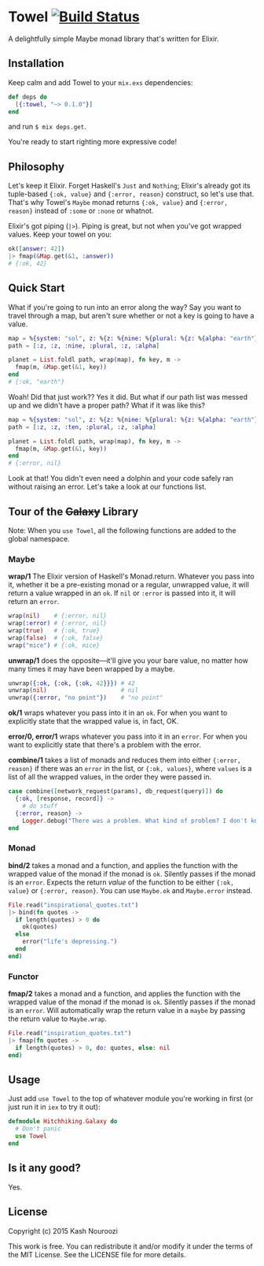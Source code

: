 # Towel [![Build Status](https://travis-ci.org/knrz/towel.svg)](https://travis-ci.org/knrz/towel)

A delightfully simple Maybe monad library that's written for Elixir.

## Installation

Keep calm and add Towel to your `mix.exs` dependencies:

```elixir
def deps do
  [{:towel, "~> 0.1.0"}]
end
```

and run `$ mix deps.get`.

You're ready to start righting more expressive code!

## Philosophy

Let's keep it Elixir. Forget Haskell's `Just` and `Nothing`; Elixir's already got its tuple-based `{:ok, value}` and `{:error, reason}` construct, so let's use that. That's why Towel's `Maybe` monad returns `{:ok, value}` and `{:error, reason}` instead of `:some` or `:none` or whatnot.

Elixir's got piping (`|>`). Piping is great, but not when you've got wrapped values. Keep your towel on you:

```elixir
ok([answer: 42])
|> fmap(&Map.get(&1, :answer))
# {:ok, 42}
```

## Quick Start

What if you're going to run into an error along the way? Say you want to travel through a map, but aren't sure whether or not a key is going to have a value.

```elixir
map = %{system: "sol", z: %{z: %{nine: %{plural: %{z: %{alpha: "earth"}}}}}}
path = [:z, :z, :nine, :plural, :z, :alpha]

planet = List.foldl path, wrap(map), fn key, m ->
  fmap(m, &Map.get(&1, key))
end
# {:ok, "earth"}
```

 Woah! Did that just work?? Yes it did. But what if our path list was messed up and we didn't have a proper path? What if it was like this?

```elixir
map = %{system: "sol", z: %{z: %{nine: %{plural: %{z: %{alpha: "earth"}}}}}}
path = [:z, :z, :ten, :plural, :z, :alpha]

planet = List.foldl path, wrap(map), fn key, m ->
  fmap(m, &Map.get(&1, key))
end
# {:error, nil}
```

Look at that! You didn't even need a dolphin and your code safely ran without raising an error. Let's take a look at our functions list.

## Tour of the ~~Galaxy~~ Library

Note: When you `use Towel`, all the following functions are added to the global namespace.

### Maybe

**wrap/1** The Elixir version of Haskell's Monad.return. Whatever you pass into it, whether it be a pre-existing monad or a regular, unwrapped value, it will return a value wrapped in an `ok`. If `nil` or `:error` is passed into it, it will return an `error`.

```elixir
wrap(nil)    # {:error, nil}
wrap(:error) # {:error, nil}
wrap(true)   # {:ok, true}
wrap(false)  # {:ok, false}
wrap("mice") # {:ok, mice}
```

**unwrap/1** does the opposite—it'll give you your bare value, no matter how many times it may have been wrapped by a maybe.

```elixir
unwrap({:ok, {:ok, {:ok, 42}}}) # 42
unwrap(nil)                     # nil
unwrap({:error, "no point"})    # "no point"
```

**ok/1** wraps whatever you pass into it in an `ok`. For when you want to explicitly state that the wrapped value is, in fact, OK.

**error/0, error/1** wraps whatever you pass into it in an `error`. For when you want to explicitly state that there's a problem with the error.

**combine/1** takes a list of monads and reduces them into either `{:error, reason}` if there was an `error` in the list, or `{:ok, values}`, where `values` is a list of all the wrapped values, in the order they were passed in.

```elixir
case combine([network_request(params), db_request(query)]) do
  {:ok, [response, record]} ->
    # do stuff
  {:error, reason} ->
    Logger.debug("There was a problem. What kind of problem? I don't know.")
end
```

### Monad

**bind/2** takes a monad and a function, and applies the function with the wrapped value of the monad if the monad is `ok`. Silently passes if the monad is an `error`. Expects the return _value_ of the function to be either `{:ok, value}` or `{:error, reason}`. You can use `Maybe.ok` and `Maybe.error` instead.

```elixir
File.read("inspirational_quotes.txt")
|> bind(fn quotes ->
  if length(quotes) > 0 do
    ok(quotes)
  else
    error("life's depressing.")
  end
end)
```

### Functor

**fmap/2** takes a monad and a function, and applies the function with the wrapped value of the monad if the monad is `ok`. Silently passes if the monad is an `error`. Will automatically wrap the return value in a `maybe` by passing the return value to `Maybe.wrap`.

```elixir
File.read("inspiration_quotes.txt")
|> fmap(fn quotes ->
  if length(quotes) > 0, do: quotes, else: nil
end)
```

## Usage

Just add `use Towel` to the top of whatever module you're working in first (or just run it in `iex` to try it out):

```elixir
defmodule Hitchhiking.Galaxy do
  # Don't panic
  use Towel
end
```

## Is it any good?

Yes.

## License

Copyright (c) 2015 Kash Nouroozi

This work is free. You can redistribute it and/or modify it under the
terms of the MIT License. See the LICENSE file for more details.